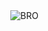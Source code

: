 

ㅤㅤㅤㅤㅤㅤㅤㅤㅤㅤㅤㅤㅤㅤㅤㅤㅤ![BRO](https://64.media.tumblr.com/eb678afa02a6664f7d6526c85a7660a5/2091ad4c8b84df9c-aa/s1280x1920/759a0286c4b5fc8ec53f1a1fa781963a732a050b.jpg)
